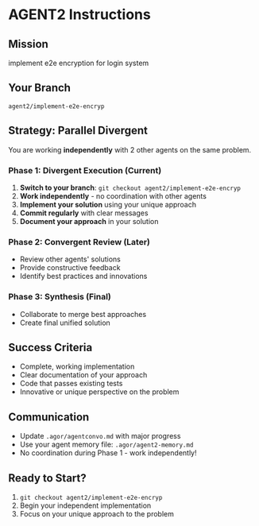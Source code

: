 # AGENT2 Instructions

## Mission
implement e2e encryption for login system

## Your Branch
`agent2/implement-e2e-encryp`

## Strategy: Parallel Divergent
You are working **independently** with 2 other agents on the same problem.

### Phase 1: Divergent Execution (Current)
1. **Switch to your branch**: `git checkout agent2/implement-e2e-encryp`
2. **Work independently** - no coordination with other agents
3. **Implement your solution** using your unique approach
4. **Commit regularly** with clear messages
5. **Document your approach** in your solution

### Phase 2: Convergent Review (Later)
- Review other agents' solutions
- Provide constructive feedback
- Identify best practices and innovations

### Phase 3: Synthesis (Final)
- Collaborate to merge best approaches
- Create final unified solution

## Success Criteria
- Complete, working implementation
- Clear documentation of your approach
- Code that passes existing tests
- Innovative or unique perspective on the problem

## Communication
- Update `.agor/agentconvo.md` with major progress
- Use your agent memory file: `.agor/agent2-memory.md`
- No coordination during Phase 1 - work independently!

## Ready to Start?
1. `git checkout agent2/implement-e2e-encryp`
2. Begin your independent implementation
3. Focus on your unique approach to the problem
